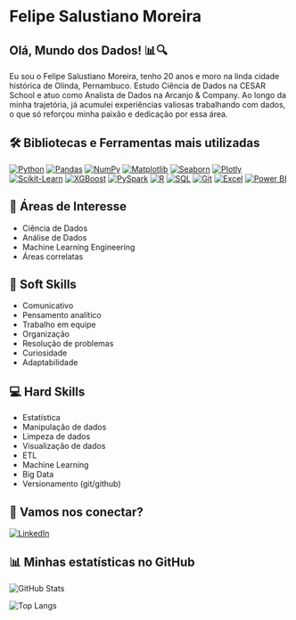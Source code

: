 # **Felipe Salustiano Moreira**  

## Olá, Mundo dos Dados! 📊🔍  
Eu sou o Felipe Salustiano Moreira, tenho 20 anos e moro na linda cidade histórica de Olinda, Pernambuco. Estudo Ciência de Dados na CESAR School e atuo como Analista de Dados na Arcanjo & Company. Ao longo da minha trajetória, já acumulei experiências valiosas trabalhando com dados, o que só reforçou minha paixão e dedicação por essa área.

## 🛠️ Bibliotecas e Ferramentas mais utilizadas

[![Python](https://img.shields.io/badge/Python-3776AB?style=for-the-badge&logo=python&logoColor=white)](https://www.python.org/) [![Pandas](https://img.shields.io/badge/Pandas-150458?style=for-the-badge&logo=pandas&logoColor=white)](https://pandas.pydata.org/) [![NumPy](https://img.shields.io/badge/NumPy-013243?style=for-the-badge&logo=numpy&logoColor=white)](https://numpy.org/) [![Matplotlib](https://img.shields.io/badge/Matplotlib-11557C?style=for-the-badge&logo=plotly&logoColor=white)](https://matplotlib.org/) [![Seaborn](https://img.shields.io/badge/Seaborn-008080?style=for-the-badge&logo=python&logoColor=white)](https://seaborn.pydata.org/) [![Plotly](https://img.shields.io/badge/Plotly-3F4F75?style=for-the-badge&logo=plotly&logoColor=white)](https://plotly.com/) [![Scikit-Learn](https://img.shields.io/badge/Scikit%20Learn-F7931E?style=for-the-badge&logo=scikit-learn&logoColor=white)](https://scikit-learn.org/) [![XGBoost](https://img.shields.io/badge/XGBoost-FF7F00?style=for-the-badge&logo=xgboost&logoColor=white)](https://xgboost.readthedocs.io/) [![PySpark](https://img.shields.io/badge/PySpark-E25A1C?style=for-the-badge&logo=apache-spark&logoColor=white)](https://spark.apache.org/docs/latest/api/python/) [![R](https://img.shields.io/badge/R-276DC3?style=for-the-badge&logo=r&logoColor=white)](https://www.r-project.org/) [![SQL](https://img.shields.io/badge/SQL-336791?style=for-the-badge&logo=postgresql&logoColor=white)](https://www.postgresql.org/) [![Git](https://img.shields.io/badge/Git-F05032?style=for-the-badge&logo=git&logoColor=white)](https://git-scm.com/) [![Excel](https://img.shields.io/badge/Excel-217346?style=for-the-badge&logo=microsoft-excel&logoColor=white)](https://www.microsoft.com/pt-br/microsoft-365/excel) [![Power BI](https://img.shields.io/badge/Power%20BI-F2C811?style=for-the-badge&logo=power-bi&logoColor=black)](https://powerbi.microsoft.com/pt-br/)

## 🎯 Áreas de Interesse
- Ciência de Dados
- Análise de Dados
- Machine Learning Engineering
- Áreas correlatas

## 🧠 Soft Skills  
- Comunicativo
- Pensamento analítico
- Trabalho em equipe
- Organização
- Resolução de problemas
- Curiosidade
- Adaptabilidade
  
## 💻 Hard Skills  
- Estatística 
- Manipulação de dados
- Limpeza de dados
- Visualização de dados
- ETL
- Machine Learning
- Big Data
- Versionamento (git/github)

## 🔗 Vamos nos conectar?  
[![LinkedIn](https://img.shields.io/badge/LinkedIn-0077B5?style=for-the-badge&logo=linkedin&logoColor=white)](https://www.linkedin.com/in/felipesalustianomoreira)

## 📊 Minhas estatísticas no GitHub  

![GitHub Stats](https://github-readme-stats.vercel.app/api?username=FelipeSalustiano&show_icons=true&theme=radical)  

![Top Langs](https://github-readme-stats.vercel.app/api/top-langs/?username=FelipeSalustiano&layout=compact&theme=radical)  

